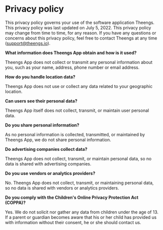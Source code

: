 # Privacy policy

This privacy policy governs your use of the software application Theengs.
This privacy policy was last updated on July 5, 2022. This privacy policy may change from time to time, for any reason. If you have any questions or concerns about this privacy policy, feel free to contact Theengs at any time (support@theengs.io).

**What information does Theengs App obtain and how is it used?**

Theengs App does not collect or transmit any personal information about you, such as your name, address, phone number or email address.

**How do you handle location data?**

Theengs App does not use or collect any data related to your geographic location.

**Can users see their personal data?**

Theengs App itself does not collect, transmit, or maintain user personal data.

**Do you share personal information?**

As no personal information is collected, transmitted, or maintained by Theengs App, we do not share personal information.

**Do advertising companies collect data?**

Theengs App does not collect, transmit, or maintain personal data, so no data is shared with advertising companies.

**Do you use vendors or analytics providers?**

No. Theengs App does not collect, transmit, or maintaining personal data, so no data is shared with vendors or analytics providers.

**Do you comply with the Children's Online Privacy Protection Act (COPPA)?**

Yes. We do not solicit nor gather any data from children under the age of 13. If a parent or guardian becomes aware that his or her child has provided us with information without their consent, he or she should contact us.

